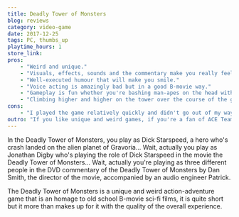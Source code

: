 ```yaml
---
title: Deadly Tower of Monsters
blog: reviews
category: video-game
date: 2017-12-25
tags: PC, thumbs_up
playtime_hours: 1
store_link:
pros:
    - "Weird and unique."
    - "Visuals, effects, sounds and the commentary make you really feel as if you're playing the DVD commentary of a sci-fi B-movie."
    - "Well-executed humour that will make you smile."
    - "Voice acting is amazingly bad but in a good B-movie way."
    - "Gameplay is fun whether you're bashing man-apes on the head with a giant mace or shooting them with a ray gun."
    - "Climbing higher and higher on the tower over the course of the game is quite epic."
cons:
    - "I played the game relatively quickly and didn't go out of my way for collectibles but I beat the game in 3h."
outro: "If you like unique and weird games, if you're a fan of ACE Team (Rock of Ages, Zeno Clash, Abyss Odyssey), if you're a big fan of B-movies especially science fiction then you can hardly go wrong with the Deadly Tower of Monsters."
---
```

In the Deadly Tower of Monsters, you play as Dick Starspeed, a hero who's crash landed on the alien planet of Gravoria... Wait, actually you play as Jonathan Digby who's playing the role of Dick Starspeed in the movie the Deadly Tower of Monsters... Wait, actually you're playing as three different people in the DVD commentary of the Deadly Tower of Monsters by Dan Smith, the director of the movie, accompanied by an audio engineer Patrick.

The Deadly Tower of Monsters is a unique and weird action-adventure game that is an homage to old school B-movie sci-fi films, it is quite short but it more than makes up for it with the quality of the overall experience.
